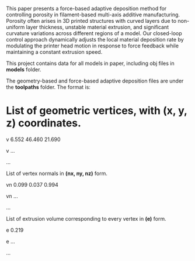 This paper presents a force-based adaptive deposition method for controlling porosity in filament-based multi-axis additive manufacturing. Porosity often arises in 3D printed structures with curved layers due to non-uniform layer thickness, unstable material extrusion, and significant curvature variations across different regions of a model. Our closed-loop control approach dynamically adjusts the local material deposition rate by modulating the printer head motion in response to force feedback while maintaining a constant extrusion speed.

This project contains data for all models in paper, including obj files in **models** folder.

The geometry-based and force-based adaptive deposition files are under the **toolpaths** folder. The format is:

# List of geometric vertices, with **(x, y, z)** coordinates.

v 6.552 	46.460 	21.690

v ...

...

List of vertex normals in **(nx, ny, nz)** form.

vn 0.099 	0.037 	0.994

vn ...

...

List of extrusion volume corresponding to every vertex in **(e)** form.

e 0.219

e ...

...

